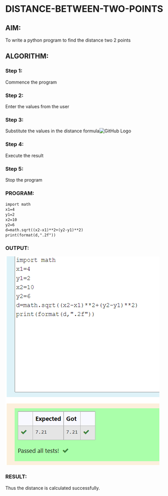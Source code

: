 # DISTANCE-BETWEEN-TWO-POINTS

## AIM:
To write a python program to find the distance two 2 points
## ALGORITHM:
### Step 1: 
Commence the program
### Step 2: 
Enter the values from the user
### Step 3: 
Substitute the values in the distance formula![GitHub Logo](formula.jpg)
### Step 4: 
Execute the result
### Step 5: 
Stop the program
### PROGRAM:
~~~
import math
x1=4
y1=2
x2=10
y2=6
d=math.sqrt((x2-x1)**2+(y2-y1)**2)
print(format(d,".2f"))
~~~
### OUTPUT:
![GitHub Logo](ddq1.png)

### RESULT:
Thus the distance is calculated successfully.